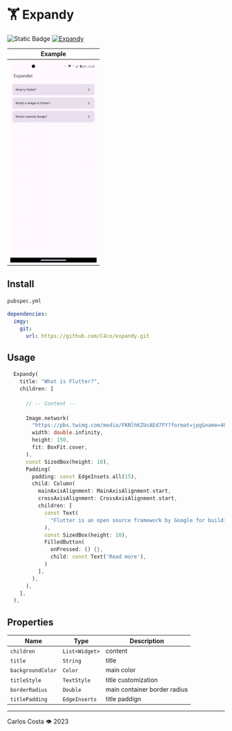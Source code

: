 # 🏋 Expandy

![Static Badge](https://img.shields.io/badge/Flutter_package-blue)
[![Expandy](https://github.com/C4co/expandy/actions/workflows/dart.yml/badge.svg)](https://github.com/C4co/expandy/actions/workflows/dart.yml)

| Example                                 |
| --------------------------------------- |
| <img src="./example.gif" width={450} /> |

## Install

`pubspec.yml`
```yml
dependencies:
  imgy:
    git:
      url: https://github.com/C4co/expandy.git
```

## Usage

```dart
  Expandy(
    title: "What is Flutter?",
    children: [

      // -- Content --

      Image.network(
        "https://pbs.twimg.com/media/FKNlhKZUcAEd7FY?format=jpg&name=4096x4096",
        width: double.infinity,
        height: 150,
        fit: BoxFit.cover,
      ),
      const SizedBox(height: 10),
      Padding(
        padding: const EdgeInsets.all(15),
        child: Column(
          mainAxisAlignment: MainAxisAlignment.start,
          crossAxisAlignment: CrossAxisAlignment.start,
          children: [
            const Text(
              "Flutter is an open source framework by Google for building beautiful, natively compiled, multi-platform applications from a single codebase.",
            ),
            const SizedBox(height: 10),
            FilledButton(
              onPressed: () {},
              child: const Text('Read more'),
            )
          ],
        ),
      ),
    ],
  ),

```

## Properties

| Name              | Type           | Description                  |
| ----------------- | -------------- | ---------------------------- |
| `children`        | `List<Widget>` | content                      |
| `title`           | `String`       | title                        |
| `backgroundColor` | `Color`        | main color                   |
| `titleStyle`      | `TextStyle`    | title customization          |
| `borderRadius`    | `Double`       | main container border radius |
| `titlePadding`    | `EdgeInserts`  | title paddign                |

---

Carlos Costa 👁 2023
